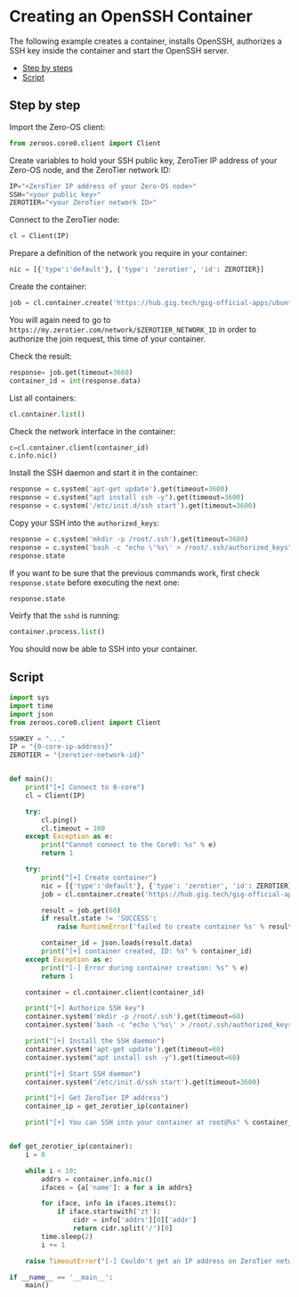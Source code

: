 # Creating an OpenSSH Container

The following example creates a container, installs OpenSSH, authorizes a SSH key inside the container and start the OpenSSH server.

- [Step by steps](#step-by-step)
- [Script](#script)

## Step by step

Import the Zero-OS client:
```python
from zeroos.core0.client import Client
```

Create variables to hold your SSH public key, ZeroTier IP address of your Zero-OS node, and the ZeroTier network ID:
```python
IP="<ZeroTier IP address of your Zero-OS node>"
SSH="<your public key>"
ZEROTIER="<your ZeroTier network ID>"
```

Connect to the ZeroTier node:
```python
cl = Client(IP)
```

Prepare a definition of the network you require in your container:
```python
nic = [{'type':'default'}, {'type': 'zerotier', 'id': ZEROTIER}]
```

Create the container:
```python
job = cl.container.create('https://hub.gig.tech/gig-official-apps/ubuntu1604.flist', nics=nic, storage='ardb://hub.gig.tech:16379')
```

You will again need to go to `https://my.zerotier.com/network/$ZEROTIER_NETWORK_ID` in order to authorize the join request, this time of your container.

Check the result:
```python
response= job.get(timeout=3660)
container_id = int(response.data)
```

List all containers:
```python
cl.container.list()
```

Check the network interface in the container:
```python
c=cl.container.client(container_id)
c.info.nic()
```

Install the SSH daemon and start it in the container:
```python
response = c.system('apt-get update').get(timeout=3600)
response = c.system("apt install ssh -y").get(timeout=3600)
response = c.system('/etc/init.d/ssh start').get(timeout=3600)
```

Copy your SSH into the `authorized_keys`:
```python
response = c.system('mkdir -p /root/.ssh').get(timeout=3600)
response = c.system('bash -c "echo \'%s\' > /root/.ssh/authorized_keys"' % SSHKEY).get(timeout=3600)
response.state
```

If you want to be sure that the previous commands work, first check `response.state` before executing the next one:
```python
response.state
```

Veirfy that the `sshd` is running:
```python
container.process.list()
```

You should now be able to SSH into your container.

## Script

```python
import sys
import time
import json
from zeroos.core0.client import Client

SSHKEY = "..."
IP = "{0-core-ip-address}"
ZEROTIER = "{zerotier-network-id}"


def main():
    print("[+] Connect to 0-core")
    cl = Client(IP)

    try:
        cl.ping()
        cl.timeout = 100
    except Exception as e:
        print("Cannot connect to the Core0: %s" % e)
        return 1

    try:
        print("[+] Create container")
        nic = [{'type':'default'}, {'type': 'zerotier', 'id': ZEROTIER}]
        job = cl.container.create('https://hub.gig.tech/gig-official-apps/ubuntu1604.flist', nics=nic, storage='ardb://hub.gig.tech:16379')

        result = job.get(60)
        if result.state != 'SUCCESS':
            raise RuntimeError('failed to create container %s' % result.data)

        container_id = json.loads(result.data)
        print("[+] container created, ID: %s" % container_id)
    except Exception as e:
        print("[-] Error during container creation: %s" % e)
        return 1

    container = cl.container.client(container_id)

    print("[+] Authorize SSH key")
    container.system('mkdir -p /root/.ssh').get(timeout=60)
    container.system('bash -c "echo \'%s\' > /root/.ssh/authorized_keys"' % SSHKEY).get(timeout=60)

    print("[+] Install the SSH daemon")
    container.system('apt-get update').get(timeout=60)
    container.system("apt install ssh -y").get(timeout=60)

    print("[+] Start SSH daemon")
    container.system('/etc/init.d/ssh start').get(timeout=3600)

    print("[+] Get ZeroTier IP address")
    container_ip = get_zerotier_ip(container)

    print("[+] You can SSH into your container at root@%s" % container_ip)


def get_zerotier_ip(container):
    i = 0

    while i < 10:
        addrs = container.info.nic()
        ifaces = {a['name']: a for a in addrs}

        for iface, info in ifaces.items():
            if iface.startswith('zt'):
                cidr = info['addrs'][0]['addr']
                return cidr.split('/')[0]
        time.sleep(2)
        i += 1

    raise TimeoutError("[-] Couldn't get an IP address on ZeroTier network")

if __name__ == '__main__':
    main()
```
